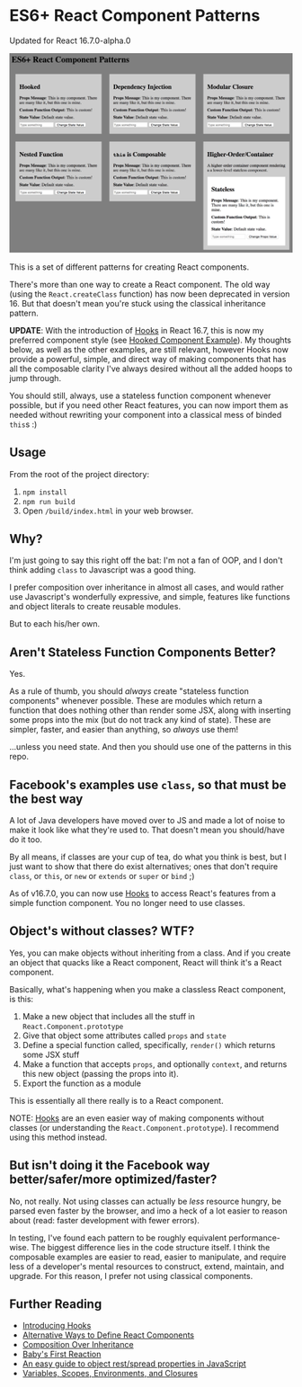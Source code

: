 # ES6+ React Component Patterns

Updated for React 16.7.0-alpha.0

![Screenshot](screenshot.png)

This is a set of different patterns for creating React components.

There's more than one way to create a React component. The old way (using the
`React.createClass` function) has now been deprecated in version 16. But that
doesn't mean you're stuck using the classical inheritance pattern.

**UPDATE**: With the introduction of [Hooks](https://reactjs.org/docs/hooks-intro.html)
in React 16.7, this is now my preferred component style (see [Hooked Component Example](./src/javascripts/Hooked.js)).
My thoughts below, as well as the other examples, are still relevant, however
Hooks now provide a powerful, simple, and direct way of making components that
has all the composable clarity I've always desired without all the added hoops
to jump through.

You should still, always, use a stateless function component whenever possible,
but if you need other React features, you can now import them as needed without
rewriting your component into a classical mess of binded `this`s :)

## Usage

From the root of the project directory:

1. `npm install`
2. `npm run build`
3. Open `/build/index.html` in your web browser.

## Why?

I'm just going to say this right off the bat: I'm not a fan of OOP, and I don't
think adding `class` to Javascript was a good thing.

I prefer composition over inheritance in almost all cases, and would rather use
Javascript's wonderfully expressive, and simple, features like functions and
object literals to create reusable modules.

But to each his/her own.

## Aren't Stateless Function Components Better?

Yes.

As a rule of thumb, you should *always* create "stateless function components"
whenever possible. These are modules which return a function that does nothing
other than render some JSX, along with inserting some props into the mix (but
do not track any kind of state). These are simpler, faster, and easier than
anything, so *always* use them!

...unless you need state. And then you should use one of the patterns in this
repo.

## Facebook's examples use `class`, so that must be the best way

A lot of Java developers have moved over to JS and made a lot of noise to make
it look like what they're used to. That doesn't mean you should/have do it too.

By all means, if classes are your cup of tea, do what you think is best, but I
just want to show that there do exist alternatives; ones that don't require
`class`, or `this`, or `new` or `extends` or `super` or `bind` ;)

As of v16.7.0, you can now use [Hooks](https://reactjs.org/docs/hooks-intro.html)
to access React's features from a simple function component. You no longer need
to use classes.

## Object's without classes? WTF?

Yes, you can make objects without inheriting from a class. And if you create an
object that quacks like a React component, React will think it's a React
component.

Basically, what's happening when you make a classless React component, is
this:

1. Make a new object that includes all the stuff in `React.Component.prototype`
2. Give that object some attributes called `props` and `state`
3. Define a special function called, specifically, `render()` which returns
some JSX stuff
4. Make a function that accepts `props`, and optionally `context`, and returns
this new object (passing the props into it).
5. Export the function as a module

This is essentially all there really is to a React component.

NOTE: [Hooks](https://reactjs.org/docs/hooks-intro.html) are an even easier way
of making components without classes (or understanding the `React.Component.prototype`).
I recommend using this method instead.

## But isn't doing it the Facebook way better/safer/more optimized/faster?

No, not really. Not using classes can actually be *less* resource hungry,
be parsed even faster by the browser, and imo a heck of a lot easier to reason
about (read: faster development with fewer errors).

In testing, I've found each pattern to be roughly equivalent performance-wise.
The biggest difference lies in the code structure itself. I think the composable
examples are easier to read, easier to manipulate, and require less of a
developer's mental resources to construct, extend, maintain, and upgrade. For
this reason, I prefer not using classical components.

## Further Reading

- [Introducing Hooks](https://reactjs.org/docs/hooks-intro.html)
- [Alternative Ways to Define React Components](https://gist.github.com/jquense/47bbd2613e0b03d7e51c)
- [Composition Over Inheritance](https://www.youtube.com/watch?v=wfMtDGfHWpA)
- [Baby's First Reaction](https://medium.com/javascript-scene/baby-s-first-reaction-2103348eccdd)
- [An easy guide to object rest/spread properties in JavaScript](https://dmitripavlutin.com/object-rest-spread-properties-javascript/)
- [Variables, Scopes, Environments, and Closures](http://speakingjs.com/es5/ch16.html)
